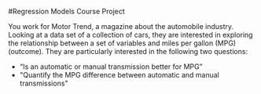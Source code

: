 #Regression Models Course Project

You work for Motor Trend, a magazine about the automobile industry. Looking at a data set of a collection of cars, they are interested in exploring the relationship between a set of variables and miles per gallon (MPG) (outcome). They are particularly interested in the following two questions:

+ “Is an automatic or manual transmission better for MPG”
+ "Quantify the MPG difference between automatic and manual transmissions" 

